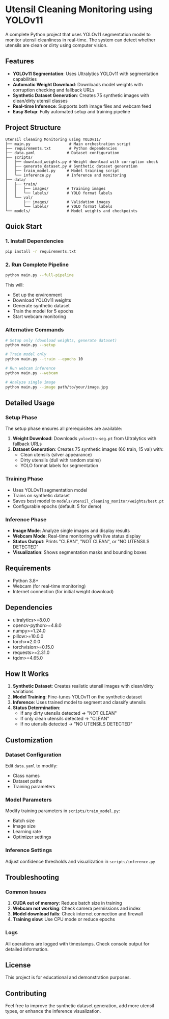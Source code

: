 # Utensil Cleaning Monitoring using YOLOv11

A complete Python project that uses YOLOv11 segmentation model to monitor utensil cleanliness in real-time. The system can detect whether utensils are clean or dirty using computer vision.

## Features

- **YOLOv11 Segmentation**: Uses Ultralytics YOLOv11 with segmentation capabilities
- **Automatic Weight Download**: Downloads model weights with corruption checking and fallback URLs
- **Synthetic Dataset Generation**: Creates 75 synthetic images with clean/dirty utensil classes
- **Real-time Inference**: Supports both image files and webcam feed
- **Easy Setup**: Fully automated setup and training pipeline

## Project Structure

```
Utensil Cleaning Monitoring using YOLOv11/
├── main.py                 # Main orchestration script
├── requirements.txt        # Python dependencies
├── data.yaml              # Dataset configuration
├── scripts/
│   ├── download_weights.py # Weight download with corruption check
│   ├── generate_dataset.py # Synthetic dataset generation
│   ├── train_model.py     # Model training script
│   └── inference.py       # Inference and monitoring
├── data/
│   ├── train/
│   │   ├── images/        # Training images
│   │   └── labels/        # YOLO format labels
│   └── val/
│       ├── images/        # Validation images
│       └── labels/        # YOLO format labels
└── models/                # Model weights and checkpoints
```

## Quick Start

### 1. Install Dependencies

```bash
pip install -r requirements.txt
```

### 2. Run Complete Pipeline

```bash
python main.py --full-pipeline
```

This will:
- Set up the environment
- Download YOLOv11 weights
- Generate synthetic dataset
- Train the model for 5 epochs
- Start webcam monitoring

### Alternative Commands

```bash
# Setup only (download weights, generate dataset)
python main.py --setup

# Train model only
python main.py --train --epochs 10

# Run webcam inference
python main.py --webcam

# Analyze single image
python main.py --image path/to/your/image.jpg
```

## Detailed Usage

### Setup Phase

The setup phase ensures all prerequisites are available:

1. **Weight Download**: Downloads `yolov11n-seg.pt` from Ultralytics with fallback URLs
2. **Dataset Generation**: Creates 75 synthetic images (60 train, 15 val) with:
   - Clean utensils (silver appearance)
   - Dirty utensils (dull with random stains)
   - YOLO format labels for segmentation

### Training Phase

- Uses YOLOv11 segmentation model
- Trains on synthetic dataset
- Saves best model to `models/utensil_cleaning_monitor/weights/best.pt`
- Configurable epochs (default: 5 for demo)

### Inference Phase

- **Image Mode**: Analyze single images and display results
- **Webcam Mode**: Real-time monitoring with live status display
- **Status Output**: Prints "CLEAN", "NOT CLEAN", or "NO UTENSILS DETECTED"
- **Visualization**: Shows segmentation masks and bounding boxes

## Requirements

- Python 3.8+
- Webcam (for real-time monitoring)
- Internet connection (for initial weight download)

## Dependencies

- ultralytics>=8.0.0
- opencv-python>=4.8.0
- numpy>=1.24.0
- pillow>=10.0.0
- torch>=2.0.0
- torchvision>=0.15.0
- requests>=2.31.0
- tqdm>=4.65.0

## How It Works

1. **Synthetic Dataset**: Creates realistic utensil images with clean/dirty variations
2. **Model Training**: Fine-tunes YOLOv11 on the synthetic dataset
3. **Inference**: Uses trained model to segment and classify utensils
4. **Status Determination**:
   - If any dirty utensils detected → "NOT CLEAN"
   - If only clean utensils detected → "CLEAN"
   - If no utensils detected → "NO UTENSILS DETECTED"

## Customization

### Dataset Configuration

Edit `data.yaml` to modify:
- Class names
- Dataset paths
- Training parameters

### Model Parameters

Modify training parameters in `scripts/train_model.py`:
- Batch size
- Image size
- Learning rate
- Optimizer settings

### Inference Settings

Adjust confidence thresholds and visualization in `scripts/inference.py`

## Troubleshooting

### Common Issues

1. **CUDA out of memory**: Reduce batch size in training
2. **Webcam not working**: Check camera permissions and index
3. **Model download fails**: Check internet connection and firewall
4. **Training slow**: Use CPU mode or reduce epochs

### Logs

All operations are logged with timestamps. Check console output for detailed information.

## License

This project is for educational and demonstration purposes.

## Contributing

Feel free to improve the synthetic dataset generation, add more utensil types, or enhance the inference visualization.
